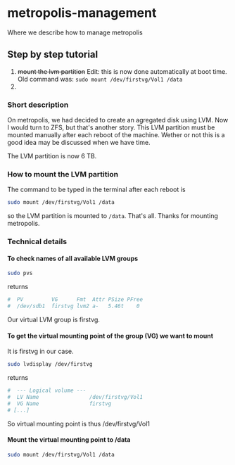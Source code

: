 metropolis-management
=====================

Where we describe how to manage metropolis


## Step by step tutorial

1. ~~mount the lvm partition~~ Edit: this is now done automatically at boot time. Old command was: ```sudo mount /dev/firstvg/Vol1 /data```
2. 



### Short description

On metropolis, we had decided to create an agregated disk using LVM. Now I would turn to ZFS, but that's another story.
This LVM partition must be mounted manually after each reboot of the machine. Wether or not this is a good idea may be discussed when we have time.

The LVM partition is now 6 TB.

### How to mount the LVM partition

The command to be typed in the terminal after each reboot is
```bash
sudo mount /dev/firstvg/Vol1 /data
```
so the LVM partition is mounted to `/data`. That's all. Thanks for mounting metropolis.


### Technical details

#### To check names of all available LVM groups
```bash
sudo pvs
```
returns
```bash
#  PV         VG      Fmt  Attr PSize PFree
#  /dev/sdb1  firstvg lvm2 a-   5.46t    0
```
Our virtual LVM group is firstvg.

#### To get the virtual mounting point of the group (VG) we want to mount

It is firstvg in our case.

```bash
sudo lvdisplay /dev/firstvg
```
returns
```bash
#  --- Logical volume ---
#  LV Name                /dev/firstvg/Vol1
#  VG Name                firstvg
# [...]
```
So virtual mounting point is thus /dev/firstvg/Vol1

#### Mount the virtual mounting point to /data

```bash
sudo mount /dev/firstvg/Vol1 /data
```
